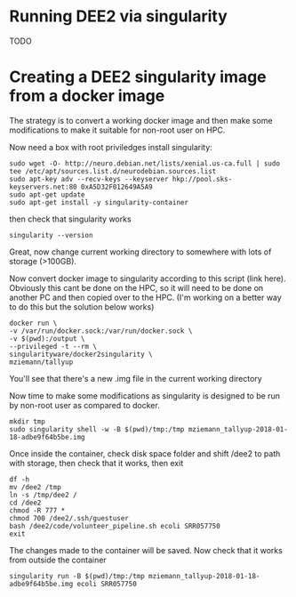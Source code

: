# Running DEE2 via singularity
TODO

# Creating a DEE2 singularity image from a docker image
The strategy is to convert a working docker image and then make some modifications to make it suitable for non-root user on HPC.

Now need a box with root priviledges install singularity:

```
sudo wget -O- http://neuro.debian.net/lists/xenial.us-ca.full | sudo tee /etc/apt/sources.list.d/neurodebian.sources.list
sudo apt-key adv --recv-keys --keyserver hkp://pool.sks-keyservers.net:80 0xA5D32F012649A5A9
sudo apt-get update
sudo apt-get install -y singularity-container
```
then check that singularity works
```
singularity --version
```

Great, now change current working directory to somewhere with lots of storage (>100GB).

Now convert docker image to singularity according to this script (link here). Obviously this cant be done on the HPC, so it will need to be done on another PC and then copied over to the HPC. (I'm working on a better way to do this but the solution below works)

```
docker run \
-v /var/run/docker.sock:/var/run/docker.sock \
-v $(pwd):/output \
--privileged -t --rm \
singularityware/docker2singularity \
mziemann/tallyup
```
You'll see that there's a new .img file in the current working directory

Now time to make some modifications as singularity is designed to be run by non-root user as compared to docker.

```
mkdir tmp
sudo singularity shell -w -B $(pwd)/tmp:/tmp mziemann_tallyup-2018-01-18-adbe9f64b5be.img
```

Once inside the container, check disk space folder and shift /dee2 to path with storage, then check that it works, then exit

```
df -h
mv /dee2 /tmp
ln -s /tmp/dee2 /
cd /dee2
chmod -R 777 *
chmod 700 /dee2/.ssh/guestuser
bash /dee2/code/volunteer_pipeline.sh ecoli SRR057750
exit
```

The changes made to the container will be saved. Now check that it works from outside the container
```
singularity run -B $(pwd)/tmp:/tmp mziemann_tallyup-2018-01-18-adbe9f64b5be.img ecoli SRR057750
```
